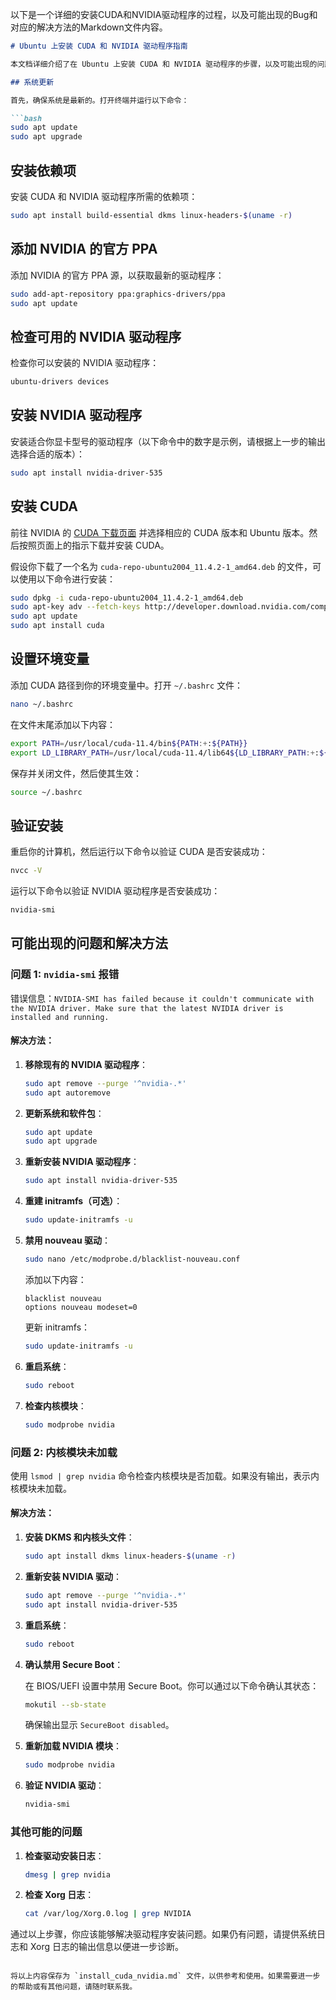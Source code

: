 以下是一个详细的安装CUDA和NVIDIA驱动程序的过程，以及可能出现的Bug和对应的解决方法的Markdown文件内容。

```markdown
# Ubuntu 上安装 CUDA 和 NVIDIA 驱动程序指南

本文档详细介绍了在 Ubuntu 上安装 CUDA 和 NVIDIA 驱动程序的步骤，以及可能出现的问题和对应的解决方法。

## 系统更新

首先，确保系统是最新的。打开终端并运行以下命令：

```bash
sudo apt update
sudo apt upgrade
```

## 安装依赖项

安装 CUDA 和 NVIDIA 驱动程序所需的依赖项：

```bash
sudo apt install build-essential dkms linux-headers-$(uname -r)
```

## 添加 NVIDIA 的官方 PPA

添加 NVIDIA 的官方 PPA 源，以获取最新的驱动程序：

```bash
sudo add-apt-repository ppa:graphics-drivers/ppa
sudo apt update
```

## 检查可用的 NVIDIA 驱动程序

检查你可以安装的 NVIDIA 驱动程序：

```bash
ubuntu-drivers devices
```

## 安装 NVIDIA 驱动程序

安装适合你显卡型号的驱动程序（以下命令中的数字是示例，请根据上一步的输出选择合适的版本）：

```bash
sudo apt install nvidia-driver-535
```

## 安装 CUDA

前往 NVIDIA 的 [CUDA 下载页面](https://developer.nvidia.com/cuda-downloads) 并选择相应的 CUDA 版本和 Ubuntu 版本。然后按照页面上的指示下载并安装 CUDA。

假设你下载了一个名为 `cuda-repo-ubuntu2004_11.4.2-1_amd64.deb` 的文件，可以使用以下命令进行安装：

```bash
sudo dpkg -i cuda-repo-ubuntu2004_11.4.2-1_amd64.deb
sudo apt-key adv --fetch-keys http://developer.download.nvidia.com/compute/cuda/repos/ubuntu2004/x86_64/7fa2af80.pub
sudo apt update
sudo apt install cuda
```

## 设置环境变量

添加 CUDA 路径到你的环境变量中。打开 `~/.bashrc` 文件：

```bash
nano ~/.bashrc
```

在文件末尾添加以下内容：

```bash
export PATH=/usr/local/cuda-11.4/bin${PATH:+:${PATH}}
export LD_LIBRARY_PATH=/usr/local/cuda-11.4/lib64${LD_LIBRARY_PATH:+:${LD_LIBRARY_PATH}}
```

保存并关闭文件，然后使其生效：

```bash
source ~/.bashrc
```

## 验证安装

重启你的计算机，然后运行以下命令以验证 CUDA 是否安装成功：

```bash
nvcc -V
```

运行以下命令以验证 NVIDIA 驱动程序是否安装成功：

```bash
nvidia-smi
```

## 可能出现的问题和解决方法

### 问题 1: `nvidia-smi` 报错

错误信息：`NVIDIA-SMI has failed because it couldn't communicate with the NVIDIA driver. Make sure that the latest NVIDIA driver is installed and running.`

#### 解决方法：

1. **移除现有的 NVIDIA 驱动程序**：

    ```bash
    sudo apt remove --purge '^nvidia-.*'
    sudo apt autoremove
    ```

2. **更新系统和软件包**：

    ```bash
    sudo apt update
    sudo apt upgrade
    ```

3. **重新安装 NVIDIA 驱动程序**：

    ```bash
    sudo apt install nvidia-driver-535
    ```

4. **重建 initramfs（可选）**：

    ```bash
    sudo update-initramfs -u
    ```

5. **禁用 nouveau 驱动**：

    ```bash
    sudo nano /etc/modprobe.d/blacklist-nouveau.conf
    ```

    添加以下内容：

    ```
    blacklist nouveau
    options nouveau modeset=0
    ```

    更新 initramfs：

    ```bash
    sudo update-initramfs -u
    ```

6. **重启系统**：

    ```bash
    sudo reboot
    ```

7. **检查内核模块**：

    ```bash
    sudo modprobe nvidia
    ```

### 问题 2: 内核模块未加载

使用 `lsmod | grep nvidia` 命令检查内核模块是否加载。如果没有输出，表示内核模块未加载。

#### 解决方法：

1. **安装 DKMS 和内核头文件**：

    ```bash
    sudo apt install dkms linux-headers-$(uname -r)
    ```

2. **重新安装 NVIDIA 驱动**：

    ```bash
    sudo apt remove --purge '^nvidia-.*'
    sudo apt install nvidia-driver-535
    ```

3. **重启系统**：

    ```bash
    sudo reboot
    ```

4. **确认禁用 Secure Boot**：

    在 BIOS/UEFI 设置中禁用 Secure Boot。你可以通过以下命令确认其状态：

    ```bash
    mokutil --sb-state
    ```

    确保输出显示 `SecureBoot disabled`。

5. **重新加载 NVIDIA 模块**：

    ```bash
    sudo modprobe nvidia
    ```

6. **验证 NVIDIA 驱动**：

    ```bash
    nvidia-smi
    ```

### 其他可能的问题

1. **检查驱动安装日志**：

    ```bash
    dmesg | grep nvidia
    ```

2. **检查 Xorg 日志**：

    ```bash
    cat /var/log/Xorg.0.log | grep NVIDIA
    ```

通过以上步骤，你应该能够解决驱动程序安装问题。如果仍有问题，请提供系统日志和 Xorg 日志的输出信息以便进一步诊断。
```

将以上内容保存为 `install_cuda_nvidia.md` 文件，以供参考和使用。如果需要进一步的帮助或有其他问题，请随时联系我。
